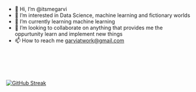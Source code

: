 - 👋 Hi, I’m @itsmegarvi
- 👀 I’m interested in Data Science, machine learning and fictionary worlds
- 🌱 I’m currently learning machine learning
- 💞️ I’m looking to collaborate on anything that provides me the oppurtunity learn and implement new things
- 📫 How to reach me garviatwork@gmail.com

<br><br>
<!--[![Garvi's GitHub stats](https://github-readme-stats.vercel.app/api?username=itsmegarvi&hide=contribs&count_private=true&theme=tokyonight)](https://github.com/anuraghazra/github-readme-stats)
<br>
<br>--><br>
[![GitHub Streak](https://streak-stats.demolab.com/?user=itsmegarvi&theme=dark)](https://git.io/streak-stats)

<!---
itsmegarvi/itsmegarvi is a ✨ special ✨ repository because its `README.md` (this file) appears on your GitHub profile.
You can click the Preview link to take a look at your changes.
--->
